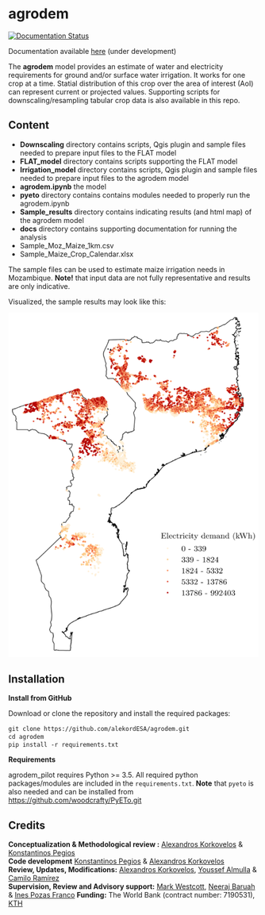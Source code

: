 # agrodem

[![Documentation Status](https://readthedocs.org/projects/agrodem/badge/?version=latest)](https://agrodem.readthedocs.io/en/latest/?badge=latest)

Documentation available [here](https://agrodem.readthedocs.io/en/latest/) (under development)

The **agrodem** model provides an estimate of water and electricity requirements for ground and/or surface water irrigation. It works for one crop at a time. Statial distribution of this crop over the area of interest (AoI) can represent current or projected values. Supporting scripts for downscaling/resampling tabular crop data is also available in this repo. 

## Content

- **Downscaling** directory contains scripts, Qgis plugin and sample files needed to prepare input files to the FLAT model
- **FLAT_model** directory contains scripts supporting the FLAT model
- **Irrigation_model** directory contains scripts, Qgis plugin and sample files needed to prepare input files to the agrodem model
- **agrodem.ipynb** the model
- **pyeto** directory contains contains modules needed to properly run the agrodem.ipynb
- **Sample_results** directory contains indicating results (and html map) of the agrodem model
- **docs** directory contains supporting documentation for running the analysis
- Sample_Moz_Maize_1km.csv 
- Sample_Maize_Crop_Calendar.xlsx

The sample files can be used to estimate maize irrigation needs in Mozambique. **Note!** that input data are not fully representative and results are only indicative.

Visualized, the sample results may look like this:

![SampleResult](SampleResult.png)

## Installation

**Install from GitHub**

Download or clone the repository and install the required packages:

```
git clone https://github.com/alekordESA/agrodem.git
cd agrodem
pip install -r requirements.txt
```

**Requirements**

agrodem_pilot requires Python >= 3.5. All required python packages/modules are included in the ```requirements.txt```.
**Note** that ```pyeto``` is also needed and can be installed from https://github.com/woodcrafty/PyETo.git

## Credits

**Conceptualization & Methodological review :** [Alexandros Korkovelos](https://github.com/akorkovelos) & [Konstantinos Pegios](https://github.com/kopegios)<br />
**Code development** [Konstantinos Pegios](https://github.com/kopegios) & [Alexandros Korkovelos](https://github.com/akorkovelos) <br />
**Review, Updates, Modifications:** [Alexandros Korkovelos](https://github.com/akorkovelos), [Youssef Almulla](https://github.com/JZF07) & [Camilo Ramírez](https://github.com/camiloramirezgo) <br />
**Supervision, Review and Advisory support:** [Mark Westcott](https://www.vivideconomics.com/mark-westcott/), [Neeraj Baruah](https://www.vivideconomics.com/neeraj-baruah/) & [Ines Pozas Franco](https://www.vivideconomics.com/ines-pozas-franco/)
**Funding:** The World Bank (contract number: 7190531), [KTH](https://www.kth.se/en/itm/inst/energiteknik/forskning/desa/welcome-to-the-unit-of-energy-systems-analysis-kth-desa-1.197296)

